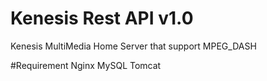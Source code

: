 # Kenesis Rest API v1.0
Kenesis   MultiMedia Home Server that support MPEG_DASH


#Requirement
Nginx
MySQL
Tomcat
